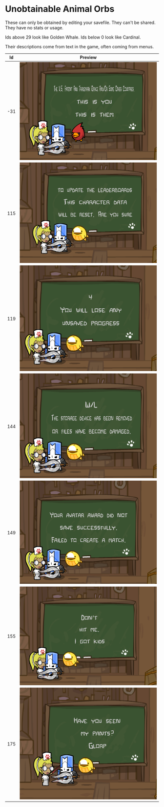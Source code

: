 # Unobtainable Animal Orbs

These can only be obtained by editing your savefile. They can't be shared. They have no stats or usage.

Ids above 29 look like Golden Whale. Ids below 0 look like Cardinal.

Their descriptions come from text in the game, often coming from menus.

Id|Preview
---|---
-31|![-31](/Images/AnimalOrbs/-31.png)
115|![115](/Images/AnimalOrbs/115.png)
119|![119](/Images/AnimalOrbs/119.png)
144|![144](/Images/AnimalOrbs/144.png)
149|![149](/Images/AnimalOrbs/149.png)
155|![155](/Images/AnimalOrbs/155.png)
175|![175](/Images/AnimalOrbs/175.png)

